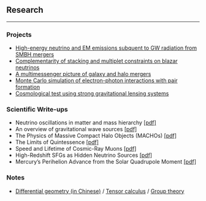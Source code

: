 ## Research
<hr>

### Projects
* [High-energy neutrino and EM emissions subquent to GW radiation from SMBH mergers](https://yuan-cc.github.io/research/smbh_mergers.html)
* [Complementarity of stacking and multiplet constraints on blazar neutrinos](https://yuan-cc.github.io/research/complementarity.html)
* [A multimessenger picture of galaxy and halo mergers](https://yuan-cc.github.io/research/gal_mergers.html)
* [Monte Carlo simulation of electron-photon interactions with pair formation](https://yuan-cc.github.io/research/e_gamma_interactions.html)
* [Cosmological test using strong gravitational lensing systems](https://yuan-cc.github.io/research/cosmological_test.html)

### Scientific Write-ups
* Neutrino oscillations in matter and mass hierarchy [[pdf]](https://yuan-cc.github.io/research/files/neutrino_matter.pdf)
* An overview of gravitational wave sources [[pdf]](https://yuan-cc.github.io/research/files/GW_sources.pdf)
* The Physics of Massive Compact Halo Objects (MACHOs) [[pdf]](https://yuan-cc.github.io/research/files/machos.pdf)
* The Limits of Quintessence [[pdf]](https://yuan-cc.github.io/research/files/quin.pdf)
* Speed and Lifetime of Cosmic-Ray Muons [[pdf]](https://yuan-cc.github.io/research/files/muon_speed.pdf)
* High-Redshift SFGs as Hidden Neutrino Sources [[pdf]](https://yuan-cc.github.io/research/files/high_z_sources.pdf)
* Mercury’s Perihelion Advance from the Solar Quadrupole Moment [[pdf]](https://yuan-cc.github.io/research/files/mercury.pdf)

### Notes
* [Differential geometry (in Chinese)](https://yuan-cc.github.io/research/files/differential_geometry.pdf) / [Tensor calculus](https://yuan-cc.github.io/research/files/tensors.pdf) / [Group theory](https://yuan-cc.github.io/research/files/group_theory.pdf) 
